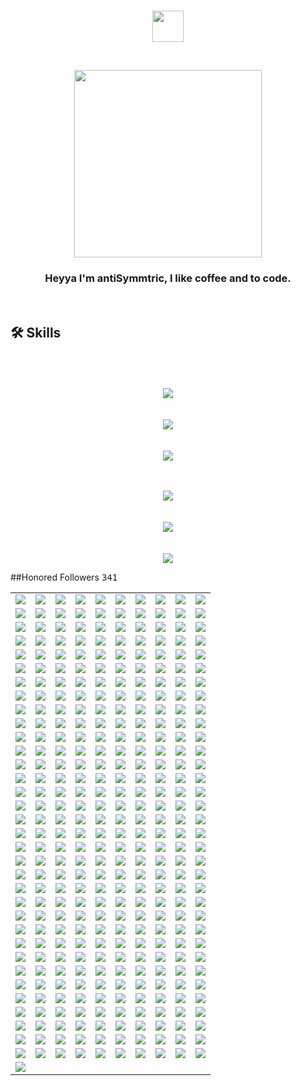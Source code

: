 <br/>

<p align="center"><img src="https://avatars.githubusercontent.com/u/174234002?v=4" width="50" /></p>

<br/>


<p align="center"><img src="https://spotify-github-profile.kittinanx.com/api/view?uid=31bv2tdafyshgbc3qloph4x7nfvi&cover_image=true&theme=novatorem&show_offline=true&background_color=000000&interchange=false&bar_color=ffffff&bar_color_cover=false)](https://open.spotify.com/user/31bv2tdafyshgbc3qloph4x7nfvi?si=0c628087d59e4c96)" width="300">


<br/>


### <div align="center">Heyya I'm antiSymmtric, I like coffee and to code.</div>  




<br/>  



## 🛠 Skills

<p align="center"><br/><br/><br/>
  <img src="https://skillicons.dev/icons?i=nextjs,react,svelte" /> <br/><br/><br/>
  <img src="https://skillicons.dev/icons?i=django,flask,html,css" /><br/><br/><br/>
  <img src="https://skillicons.dev/icons?i=tailwindcss,sass,bootstrap" /><br/><br/><br/>
  
</p>

<p align="center">
  <img src="https://skillicons.dev/icons?i=selenium,firebase,supabase" /><br/><br/><br/>
  <img src="https://skillicons.dev/icons?i=appwrite,discordjs,express,nodejs,npm" /><br/><br/><br/>
  <img src="https://skillicons.dev/icons?i=deno,bun,vite" />
</p>


##Honored Followers <kbd>341</kbd>

<table width="100%">
  <tr width='100%'><td width='10%' align='center'><a href='https://github.com/trcjr'><img src='https://avatars.githubusercontent.com/u/63278?v=4' /></a></td><td width='10%' align='center'><a href='https://github.com/esin'><img src='https://avatars.githubusercontent.com/u/69767?v=4' /></a></td><td width='10%' align='center'><a href='https://github.com/qindj'><img src='https://avatars.githubusercontent.com/u/1707762?v=4' /></a></td><td width='10%' align='center'><a href='https://github.com/Panitans4'><img src='https://avatars.githubusercontent.com/u/5059338?v=4' /></a></td><td width='10%' align='center'><a href='https://github.com/billyfischbach'><img src='https://avatars.githubusercontent.com/u/5067515?v=4' /></a></td><td width='10%' align='center'><a href='https://github.com/cOborski'><img src='https://avatars.githubusercontent.com/u/5460210?v=4' /></a></td><td width='10%' align='center'><a href='https://github.com/Bharathkumarraju'><img src='https://avatars.githubusercontent.com/u/5610588?v=4' /></a></td><td width='10%' align='center'><a href='https://github.com/Aura7988'><img src='https://avatars.githubusercontent.com/u/5671299?v=4' /></a></td><td width='10%' align='center'><a href='https://github.com/yukimemi'><img src='https://avatars.githubusercontent.com/u/6442108?v=4' /></a></td><td width='10%' align='center'><a href='https://github.com/seehiong'><img src='https://avatars.githubusercontent.com/u/6965893?v=4' /></a></td></tr><tr width='100%'><td width='10%' align='center'><a href='https://github.com/topsecretagent007'><img src='https://avatars.githubusercontent.com/u/7397803?v=4' /></a></td><td width='10%' align='center'><a href='https://github.com/KylerCondran'><img src='https://avatars.githubusercontent.com/u/7399939?v=4' /></a></td><td width='10%' align='center'><a href='https://github.com/opJay'><img src='https://avatars.githubusercontent.com/u/8530369?v=4' /></a></td><td width='10%' align='center'><a href='https://github.com/jonkirathe'><img src='https://avatars.githubusercontent.com/u/8864750?v=4' /></a></td><td width='10%' align='center'><a href='https://github.com/peter279k'><img src='https://avatars.githubusercontent.com/u/9021747?v=4' /></a></td><td width='10%' align='center'><a href='https://github.com/frizchar'><img src='https://avatars.githubusercontent.com/u/9931662?v=4' /></a></td><td width='10%' align='center'><a href='https://github.com/murapadev'><img src='https://avatars.githubusercontent.com/u/10557163?v=4' /></a></td><td width='10%' align='center'><a href='https://github.com/tajbender'><img src='https://avatars.githubusercontent.com/u/10961499?v=4' /></a></td><td width='10%' align='center'><a href='https://github.com/ShekharReddy4'><img src='https://avatars.githubusercontent.com/u/12573225?v=4' /></a></td><td width='10%' align='center'><a href='https://github.com/ragnarlodbrok1992'><img src='https://avatars.githubusercontent.com/u/12596317?v=4' /></a></td></tr><tr width='100%'><td width='10%' align='center'><a href='https://github.com/7k8m'><img src='https://avatars.githubusercontent.com/u/13083772?v=4' /></a></td><td width='10%' align='center'><a href='https://github.com/xtedax'><img src='https://avatars.githubusercontent.com/u/13291232?v=4' /></a></td><td width='10%' align='center'><a href='https://github.com/aoaydin'><img src='https://avatars.githubusercontent.com/u/13902421?v=4' /></a></td><td width='10%' align='center'><a href='https://github.com/mccaffers'><img src='https://avatars.githubusercontent.com/u/16667079?v=4' /></a></td><td width='10%' align='center'><a href='https://github.com/IDouble'><img src='https://avatars.githubusercontent.com/u/18186995?v=4' /></a></td><td width='10%' align='center'><a href='https://github.com/AbdulrahmanMasoud'><img src='https://avatars.githubusercontent.com/u/20222239?v=4' /></a></td><td width='10%' align='center'><a href='https://github.com/Hemenguelbindi'><img src='https://avatars.githubusercontent.com/u/20486626?v=4' /></a></td><td width='10%' align='center'><a href='https://github.com/guevaraStian'><img src='https://avatars.githubusercontent.com/u/22348210?v=4' /></a></td><td width='10%' align='center'><a href='https://github.com/Savas07'><img src='https://avatars.githubusercontent.com/u/22754437?v=4' /></a></td><td width='10%' align='center'><a href='https://github.com/aungzawoo43'><img src='https://avatars.githubusercontent.com/u/22921882?v=4' /></a></td></tr><tr width='100%'><td width='10%' align='center'><a href='https://github.com/kingslayerrq'><img src='https://avatars.githubusercontent.com/u/22969898?v=4' /></a></td><td width='10%' align='center'><a href='https://github.com/juryrigcoder'><img src='https://avatars.githubusercontent.com/u/23062632?v=4' /></a></td><td width='10%' align='center'><a href='https://github.com/pwoltschk'><img src='https://avatars.githubusercontent.com/u/25483647?v=4' /></a></td><td width='10%' align='center'><a href='https://github.com/LastHopeOfGPNU'><img src='https://avatars.githubusercontent.com/u/26795613?v=4' /></a></td><td width='10%' align='center'><a href='https://github.com/jelspace'><img src='https://avatars.githubusercontent.com/u/27209430?v=4' /></a></td><td width='10%' align='center'><a href='https://github.com/authoritydmc'><img src='https://avatars.githubusercontent.com/u/30570353?v=4' /></a></td><td width='10%' align='center'><a href='https://github.com/exezick'><img src='https://avatars.githubusercontent.com/u/32317351?v=4' /></a></td><td width='10%' align='center'><a href='https://github.com/mbenoukaiss'><img src='https://avatars.githubusercontent.com/u/34457865?v=4' /></a></td><td width='10%' align='center'><a href='https://github.com/Ideal-Softer'><img src='https://avatars.githubusercontent.com/u/36896525?v=4' /></a></td><td width='10%' align='center'><a href='https://github.com/Calebkech'><img src='https://avatars.githubusercontent.com/u/37027115?v=4' /></a></td></tr><tr width='100%'><td width='10%' align='center'><a href='https://github.com/bertuccellimatteo'><img src='https://avatars.githubusercontent.com/u/37114931?v=4' /></a></td><td width='10%' align='center'><a href='https://github.com/kiranraoboinapally'><img src='https://avatars.githubusercontent.com/u/38401453?v=4' /></a></td><td width='10%' align='center'><a href='https://github.com/hu8813'><img src='https://avatars.githubusercontent.com/u/38990435?v=4' /></a></td><td width='10%' align='center'><a href='https://github.com/kimman8'><img src='https://avatars.githubusercontent.com/u/40331446?v=4' /></a></td><td width='10%' align='center'><a href='https://github.com/mirdan08'><img src='https://avatars.githubusercontent.com/u/41843282?v=4' /></a></td><td width='10%' align='center'><a href='https://github.com/saguileran'><img src='https://avatars.githubusercontent.com/u/42812846?v=4' /></a></td><td width='10%' align='center'><a href='https://github.com/rwxzig'><img src='https://avatars.githubusercontent.com/u/42944941?v=4' /></a></td><td width='10%' align='center'><a href='https://github.com/standardgalactic'><img src='https://avatars.githubusercontent.com/u/43516554?v=4' /></a></td><td width='10%' align='center'><a href='https://github.com/sandibrrm'><img src='https://avatars.githubusercontent.com/u/43517564?v=4' /></a></td><td width='10%' align='center'><a href='https://github.com/juancarlosmiranda'><img src='https://avatars.githubusercontent.com/u/43625026?v=4' /></a></td></tr><tr width='100%'><td width='10%' align='center'><a href='https://github.com/SkuldNorniern'><img src='https://avatars.githubusercontent.com/u/43695854?v=4' /></a></td><td width='10%' align='center'><a href='https://github.com/Cheondongmin'><img src='https://avatars.githubusercontent.com/u/43745198?v=4' /></a></td><td width='10%' align='center'><a href='https://github.com/Gravifer'><img src='https://avatars.githubusercontent.com/u/44160838?v=4' /></a></td><td width='10%' align='center'><a href='https://github.com/mig1023'><img src='https://avatars.githubusercontent.com/u/45512128?v=4' /></a></td><td width='10%' align='center'><a href='https://github.com/sheharyar19'><img src='https://avatars.githubusercontent.com/u/46225462?v=4' /></a></td><td width='10%' align='center'><a href='https://github.com/Dilinnat'><img src='https://avatars.githubusercontent.com/u/46828715?v=4' /></a></td><td width='10%' align='center'><a href='https://github.com/jfullstackdev'><img src='https://avatars.githubusercontent.com/u/47092464?v=4' /></a></td><td width='10%' align='center'><a href='https://github.com/gbowne1'><img src='https://avatars.githubusercontent.com/u/47549872?v=4' /></a></td><td width='10%' align='center'><a href='https://github.com/sali72'><img src='https://avatars.githubusercontent.com/u/48308299?v=4' /></a></td><td width='10%' align='center'><a href='https://github.com/syedalinaqihasni'><img src='https://avatars.githubusercontent.com/u/48343357?v=4' /></a></td></tr><tr width='100%'><td width='10%' align='center'><a href='https://github.com/almatsy159'><img src='https://avatars.githubusercontent.com/u/49320055?v=4' /></a></td><td width='10%' align='center'><a href='https://github.com/DeiseFreire'><img src='https://avatars.githubusercontent.com/u/51007898?v=4' /></a></td><td width='10%' align='center'><a href='https://github.com/Jegedeglory'><img src='https://avatars.githubusercontent.com/u/51641556?v=4' /></a></td><td width='10%' align='center'><a href='https://github.com/Maks00071'><img src='https://avatars.githubusercontent.com/u/52540515?v=4' /></a></td><td width='10%' align='center'><a href='https://github.com/codeperfectplus'><img src='https://avatars.githubusercontent.com/u/54245038?v=4' /></a></td><td width='10%' align='center'><a href='https://github.com/TariCodes'><img src='https://avatars.githubusercontent.com/u/57457054?v=4' /></a></td><td width='10%' align='center'><a href='https://github.com/Aboubakary833'><img src='https://avatars.githubusercontent.com/u/58236609?v=4' /></a></td><td width='10%' align='center'><a href='https://github.com/niklashenning'><img src='https://avatars.githubusercontent.com/u/58544929?v=4' /></a></td><td width='10%' align='center'><a href='https://github.com/mkhairavir'><img src='https://avatars.githubusercontent.com/u/58567107?v=4' /></a></td><td width='10%' align='center'><a href='https://github.com/rechiheaghie'><img src='https://avatars.githubusercontent.com/u/59175621?v=4' /></a></td></tr><tr width='100%'><td width='10%' align='center'><a href='https://github.com/maikel-mattiu'><img src='https://avatars.githubusercontent.com/u/59225390?v=4' /></a></td><td width='10%' align='center'><a href='https://github.com/3th1K'><img src='https://avatars.githubusercontent.com/u/59367301?v=4' /></a></td><td width='10%' align='center'><a href='https://github.com/MarciovsRocha'><img src='https://avatars.githubusercontent.com/u/60201245?v=4' /></a></td><td width='10%' align='center'><a href='https://github.com/PapaRascal2020'><img src='https://avatars.githubusercontent.com/u/61059402?v=4' /></a></td><td width='10%' align='center'><a href='https://github.com/endmvp'><img src='https://avatars.githubusercontent.com/u/61952301?v=4' /></a></td><td width='10%' align='center'><a href='https://github.com/gary111868'><img src='https://avatars.githubusercontent.com/u/62193371?v=4' /></a></td><td width='10%' align='center'><a href='https://github.com/ammrshmbng'><img src='https://avatars.githubusercontent.com/u/62658874?v=4' /></a></td><td width='10%' align='center'><a href='https://github.com/QOZU'><img src='https://avatars.githubusercontent.com/u/64510789?v=4' /></a></td><td width='10%' align='center'><a href='https://github.com/bingling-sama'><img src='https://avatars.githubusercontent.com/u/65523047?v=4' /></a></td><td width='10%' align='center'><a href='https://github.com/lippytm'><img src='https://avatars.githubusercontent.com/u/65956507?v=4' /></a></td></tr><tr width='100%'><td width='10%' align='center'><a href='https://github.com/dearyangyu'><img src='https://avatars.githubusercontent.com/u/66211919?v=4' /></a></td><td width='10%' align='center'><a href='https://github.com/velitahaboyar'><img src='https://avatars.githubusercontent.com/u/67549099?v=4' /></a></td><td width='10%' align='center'><a href='https://github.com/urmasa-tar'><img src='https://avatars.githubusercontent.com/u/68222851?v=4' /></a></td><td width='10%' align='center'><a href='https://github.com/Nigel-Moes'><img src='https://avatars.githubusercontent.com/u/68500902?v=4' /></a></td><td width='10%' align='center'><a href='https://github.com/tuba-theProgrammer'><img src='https://avatars.githubusercontent.com/u/68794712?v=4' /></a></td><td width='10%' align='center'><a href='https://github.com/quiellll'><img src='https://avatars.githubusercontent.com/u/69222000?v=4' /></a></td><td width='10%' align='center'><a href='https://github.com/DAV027'><img src='https://avatars.githubusercontent.com/u/69309712?v=4' /></a></td><td width='10%' align='center'><a href='https://github.com/zstg'><img src='https://avatars.githubusercontent.com/u/69384921?v=4' /></a></td><td width='10%' align='center'><a href='https://github.com/Thizh'><img src='https://avatars.githubusercontent.com/u/70251552?v=4' /></a></td><td width='10%' align='center'><a href='https://github.com/leewr9'><img src='https://avatars.githubusercontent.com/u/70682162?v=4' /></a></td></tr><tr width='100%'><td width='10%' align='center'><a href='https://github.com/shubhamshnd'><img src='https://avatars.githubusercontent.com/u/70743278?v=4' /></a></td><td width='10%' align='center'><a href='https://github.com/HosseinJafari2001'><img src='https://avatars.githubusercontent.com/u/70998598?v=4' /></a></td><td width='10%' align='center'><a href='https://github.com/Huniko519'><img src='https://avatars.githubusercontent.com/u/71299022?v=4' /></a></td><td width='10%' align='center'><a href='https://github.com/aaronmcleancs'><img src='https://avatars.githubusercontent.com/u/71683074?v=4' /></a></td><td width='10%' align='center'><a href='https://github.com/amar454'><img src='https://avatars.githubusercontent.com/u/72467930?v=4' /></a></td><td width='10%' align='center'><a href='https://github.com/JohnMwendwa'><img src='https://avatars.githubusercontent.com/u/72663882?v=4' /></a></td><td width='10%' align='center'><a href='https://github.com/hilinxinhui'><img src='https://avatars.githubusercontent.com/u/72953081?v=4' /></a></td><td width='10%' align='center'><a href='https://github.com/Zack4DEV'><img src='https://avatars.githubusercontent.com/u/73597675?v=4' /></a></td><td width='10%' align='center'><a href='https://github.com/xgek'><img src='https://avatars.githubusercontent.com/u/73622401?v=4' /></a></td><td width='10%' align='center'><a href='https://github.com/AlfariziDwiPrasetyo'><img src='https://avatars.githubusercontent.com/u/73646845?v=4' /></a></td></tr><tr width='100%'><td width='10%' align='center'><a href='https://github.com/v1nybarreto'><img src='https://avatars.githubusercontent.com/u/73765132?v=4' /></a></td><td width='10%' align='center'><a href='https://github.com/gjovs'><img src='https://avatars.githubusercontent.com/u/73798396?v=4' /></a></td><td width='10%' align='center'><a href='https://github.com/naseembikhari'><img src='https://avatars.githubusercontent.com/u/74506312?v=4' /></a></td><td width='10%' align='center'><a href='https://github.com/judeotine'><img src='https://avatars.githubusercontent.com/u/75664161?v=4' /></a></td><td width='10%' align='center'><a href='https://github.com/xZegAs'><img src='https://avatars.githubusercontent.com/u/76397258?v=4' /></a></td><td width='10%' align='center'><a href='https://github.com/CrisNakamura'><img src='https://avatars.githubusercontent.com/u/76737557?v=4' /></a></td><td width='10%' align='center'><a href='https://github.com/mbitujames'><img src='https://avatars.githubusercontent.com/u/78168933?v=4' /></a></td><td width='10%' align='center'><a href='https://github.com/ahmedabougabal'><img src='https://avatars.githubusercontent.com/u/78806824?v=4' /></a></td><td width='10%' align='center'><a href='https://github.com/pinhe91'><img src='https://avatars.githubusercontent.com/u/79625284?v=4' /></a></td><td width='10%' align='center'><a href='https://github.com/joemar25'><img src='https://avatars.githubusercontent.com/u/80235976?v=4' /></a></td></tr><tr width='100%'><td width='10%' align='center'><a href='https://github.com/venawm'><img src='https://avatars.githubusercontent.com/u/80725629?v=4' /></a></td><td width='10%' align='center'><a href='https://github.com/thisalireza'><img src='https://avatars.githubusercontent.com/u/81307350?v=4' /></a></td><td width='10%' align='center'><a href='https://github.com/ThilinaJayamal'><img src='https://avatars.githubusercontent.com/u/82399767?v=4' /></a></td><td width='10%' align='center'><a href='https://github.com/luangf'><img src='https://avatars.githubusercontent.com/u/82978424?v=4' /></a></td><td width='10%' align='center'><a href='https://github.com/harish18092002'><img src='https://avatars.githubusercontent.com/u/82990734?v=4' /></a></td><td width='10%' align='center'><a href='https://github.com/luckybc2021'><img src='https://avatars.githubusercontent.com/u/83064326?v=4' /></a></td><td width='10%' align='center'><a href='https://github.com/vanessa-cl'><img src='https://avatars.githubusercontent.com/u/83243667?v=4' /></a></td><td width='10%' align='center'><a href='https://github.com/fatmabostan'><img src='https://avatars.githubusercontent.com/u/83615661?v=4' /></a></td><td width='10%' align='center'><a href='https://github.com/cassimahmedattia'><img src='https://avatars.githubusercontent.com/u/83620058?v=4' /></a></td><td width='10%' align='center'><a href='https://github.com/bahattinyunuscetin'><img src='https://avatars.githubusercontent.com/u/83650878?v=4' /></a></td></tr><tr width='100%'><td width='10%' align='center'><a href='https://github.com/ritaban06'><img src='https://avatars.githubusercontent.com/u/85050925?v=4' /></a></td><td width='10%' align='center'><a href='https://github.com/nikitacunskis'><img src='https://avatars.githubusercontent.com/u/85262150?v=4' /></a></td><td width='10%' align='center'><a href='https://github.com/NazmusSayad'><img src='https://avatars.githubusercontent.com/u/87106526?v=4' /></a></td><td width='10%' align='center'><a href='https://github.com/Valentino-Junior'><img src='https://avatars.githubusercontent.com/u/87479153?v=4' /></a></td><td width='10%' align='center'><a href='https://github.com/deromafilossali'><img src='https://avatars.githubusercontent.com/u/87487520?v=4' /></a></td><td width='10%' align='center'><a href='https://github.com/JamBalaya56562'><img src='https://avatars.githubusercontent.com/u/88115388?v=4' /></a></td><td width='10%' align='center'><a href='https://github.com/khvci'><img src='https://avatars.githubusercontent.com/u/88493840?v=4' /></a></td><td width='10%' align='center'><a href='https://github.com/LevyMatias'><img src='https://avatars.githubusercontent.com/u/88509014?v=4' /></a></td><td width='10%' align='center'><a href='https://github.com/piedro404'><img src='https://avatars.githubusercontent.com/u/88720549?v=4' /></a></td><td width='10%' align='center'><a href='https://github.com/AnasMohammad4321'><img src='https://avatars.githubusercontent.com/u/88777887?v=4' /></a></td></tr><tr width='100%'><td width='10%' align='center'><a href='https://github.com/lemorage'><img src='https://avatars.githubusercontent.com/u/88943827?v=4' /></a></td><td width='10%' align='center'><a href='https://github.com/dawkk'><img src='https://avatars.githubusercontent.com/u/89469714?v=4' /></a></td><td width='10%' align='center'><a href='https://github.com/Erica1110'><img src='https://avatars.githubusercontent.com/u/89529255?v=4' /></a></td><td width='10%' align='center'><a href='https://github.com/AbdullahRashid133'><img src='https://avatars.githubusercontent.com/u/89905186?v=4' /></a></td><td width='10%' align='center'><a href='https://github.com/rediahmds'><img src='https://avatars.githubusercontent.com/u/90599494?v=4' /></a></td><td width='10%' align='center'><a href='https://github.com/Davidevlops'><img src='https://avatars.githubusercontent.com/u/91037972?v=4' /></a></td><td width='10%' align='center'><a href='https://github.com/gugs881'><img src='https://avatars.githubusercontent.com/u/92054860?v=4' /></a></td><td width='10%' align='center'><a href='https://github.com/omidfarrokhi'><img src='https://avatars.githubusercontent.com/u/92844791?v=4' /></a></td><td width='10%' align='center'><a href='https://github.com/cgrundman'><img src='https://avatars.githubusercontent.com/u/92883095?v=4' /></a></td><td width='10%' align='center'><a href='https://github.com/x3ric'><img src='https://avatars.githubusercontent.com/u/93117440?v=4' /></a></td></tr><tr width='100%'><td width='10%' align='center'><a href='https://github.com/phoer20'><img src='https://avatars.githubusercontent.com/u/93901949?v=4' /></a></td><td width='10%' align='center'><a href='https://github.com/iam-harshsoni'><img src='https://avatars.githubusercontent.com/u/95012191?v=4' /></a></td><td width='10%' align='center'><a href='https://github.com/PegasusPlusUS'><img src='https://avatars.githubusercontent.com/u/95586924?v=4' /></a></td><td width='10%' align='center'><a href='https://github.com/Mobinshahidi'><img src='https://avatars.githubusercontent.com/u/95604478?v=4' /></a></td><td width='10%' align='center'><a href='https://github.com/george0st'><img src='https://avatars.githubusercontent.com/u/95856749?v=4' /></a></td><td width='10%' align='center'><a href='https://github.com/pradanaadn'><img src='https://avatars.githubusercontent.com/u/96559846?v=4' /></a></td><td width='10%' align='center'><a href='https://github.com/Burkifa23'><img src='https://avatars.githubusercontent.com/u/97257798?v=4' /></a></td><td width='10%' align='center'><a href='https://github.com/amirebadi21'><img src='https://avatars.githubusercontent.com/u/97709069?v=4' /></a></td><td width='10%' align='center'><a href='https://github.com/ludo53'><img src='https://avatars.githubusercontent.com/u/97764715?v=4' /></a></td><td width='10%' align='center'><a href='https://github.com/baryalaysafi'><img src='https://avatars.githubusercontent.com/u/98233316?v=4' /></a></td></tr><tr width='100%'><td width='10%' align='center'><a href='https://github.com/ana-rangel-mattos'><img src='https://avatars.githubusercontent.com/u/98534555?v=4' /></a></td><td width='10%' align='center'><a href='https://github.com/9kaus'><img src='https://avatars.githubusercontent.com/u/98642880?v=4' /></a></td><td width='10%' align='center'><a href='https://github.com/Remyht'><img src='https://avatars.githubusercontent.com/u/98910856?v=4' /></a></td><td width='10%' align='center'><a href='https://github.com/SiegfriedBz'><img src='https://avatars.githubusercontent.com/u/99029880?v=4' /></a></td><td width='10%' align='center'><a href='https://github.com/jgcamiloaga'><img src='https://avatars.githubusercontent.com/u/99489785?v=4' /></a></td><td width='10%' align='center'><a href='https://github.com/dxniel-hit'><img src='https://avatars.githubusercontent.com/u/99932643?v=4' /></a></td><td width='10%' align='center'><a href='https://github.com/christian-schw'><img src='https://avatars.githubusercontent.com/u/100429187?v=4' /></a></td><td width='10%' align='center'><a href='https://github.com/NITHISHM2410'><img src='https://avatars.githubusercontent.com/u/100772799?v=4' /></a></td><td width='10%' align='center'><a href='https://github.com/sabbir-noyon'><img src='https://avatars.githubusercontent.com/u/100969574?v=4' /></a></td><td width='10%' align='center'><a href='https://github.com/Edrisym'><img src='https://avatars.githubusercontent.com/u/101327489?v=4' /></a></td></tr><tr width='100%'><td width='10%' align='center'><a href='https://github.com/brkykb'><img src='https://avatars.githubusercontent.com/u/101340187?v=4' /></a></td><td width='10%' align='center'><a href='https://github.com/Coralnws'><img src='https://avatars.githubusercontent.com/u/101916048?v=4' /></a></td><td width='10%' align='center'><a href='https://github.com/ZigaoWang'><img src='https://avatars.githubusercontent.com/u/102006756?v=4' /></a></td><td width='10%' align='center'><a href='https://github.com/odest'><img src='https://avatars.githubusercontent.com/u/102368077?v=4' /></a></td><td width='10%' align='center'><a href='https://github.com/Luke5080'><img src='https://avatars.githubusercontent.com/u/102625601?v=4' /></a></td><td width='10%' align='center'><a href='https://github.com/YahyaGHOLAME3'><img src='https://avatars.githubusercontent.com/u/105250136?v=4' /></a></td><td width='10%' align='center'><a href='https://github.com/New-Fort'><img src='https://avatars.githubusercontent.com/u/105522740?v=4' /></a></td><td width='10%' align='center'><a href='https://github.com/Alan-oliveir'><img src='https://avatars.githubusercontent.com/u/105790117?v=4' /></a></td><td width='10%' align='center'><a href='https://github.com/Rahulg321'><img src='https://avatars.githubusercontent.com/u/105978589?v=4' /></a></td><td width='10%' align='center'><a href='https://github.com/sakib-hossain-29'><img src='https://avatars.githubusercontent.com/u/107796469?v=4' /></a></td></tr><tr width='100%'><td width='10%' align='center'><a href='https://github.com/umbertocicciaa'><img src='https://avatars.githubusercontent.com/u/108148943?v=4' /></a></td><td width='10%' align='center'><a href='https://github.com/taisprestes01'><img src='https://avatars.githubusercontent.com/u/108246691?v=4' /></a></td><td width='10%' align='center'><a href='https://github.com/iamapuneet'><img src='https://avatars.githubusercontent.com/u/108384826?v=4' /></a></td><td width='10%' align='center'><a href='https://github.com/sanches8'><img src='https://avatars.githubusercontent.com/u/108425359?v=4' /></a></td><td width='10%' align='center'><a href='https://github.com/aascold'><img src='https://avatars.githubusercontent.com/u/109475710?v=4' /></a></td><td width='10%' align='center'><a href='https://github.com/DIMFLIX'><img src='https://avatars.githubusercontent.com/u/112165977?v=4' /></a></td><td width='10%' align='center'><a href='https://github.com/SamuelRocha91'><img src='https://avatars.githubusercontent.com/u/112505223?v=4' /></a></td><td width='10%' align='center'><a href='https://github.com/bvvard'><img src='https://avatars.githubusercontent.com/u/112660943?v=4' /></a></td><td width='10%' align='center'><a href='https://github.com/Alaleh-Mohseni'><img src='https://avatars.githubusercontent.com/u/112727163?v=4' /></a></td><td width='10%' align='center'><a href='https://github.com/ana-alves-santos'><img src='https://avatars.githubusercontent.com/u/113148426?v=4' /></a></td></tr><tr width='100%'><td width='10%' align='center'><a href='https://github.com/meory101'><img src='https://avatars.githubusercontent.com/u/113821964?v=4' /></a></td><td width='10%' align='center'><a href='https://github.com/Lewis001-bit'><img src='https://avatars.githubusercontent.com/u/114400300?v=4' /></a></td><td width='10%' align='center'><a href='https://github.com/jowbdmn'><img src='https://avatars.githubusercontent.com/u/114402422?v=4' /></a></td><td width='10%' align='center'><a href='https://github.com/Alexey-Melikov'><img src='https://avatars.githubusercontent.com/u/114554159?v=4' /></a></td><td width='10%' align='center'><a href='https://github.com/COSSAVVU'><img src='https://avatars.githubusercontent.com/u/115111295?v=4' /></a></td><td width='10%' align='center'><a href='https://github.com/Honestnature'><img src='https://avatars.githubusercontent.com/u/115122819?v=4' /></a></td><td width='10%' align='center'><a href='https://github.com/LunaNezha'><img src='https://avatars.githubusercontent.com/u/116436480?v=4' /></a></td><td width='10%' align='center'><a href='https://github.com/saketh42'><img src='https://avatars.githubusercontent.com/u/116485868?v=4' /></a></td><td width='10%' align='center'><a href='https://github.com/X-Hozmi'><img src='https://avatars.githubusercontent.com/u/116504595?v=4' /></a></td><td width='10%' align='center'><a href='https://github.com/ask0ldd'><img src='https://avatars.githubusercontent.com/u/117862447?v=4' /></a></td></tr><tr width='100%'><td width='10%' align='center'><a href='https://github.com/Bvrvsv'><img src='https://avatars.githubusercontent.com/u/117899756?v=4' /></a></td><td width='10%' align='center'><a href='https://github.com/germainelee'><img src='https://avatars.githubusercontent.com/u/118464031?v=4' /></a></td><td width='10%' align='center'><a href='https://github.com/Nirkrolm72650'><img src='https://avatars.githubusercontent.com/u/119167054?v=4' /></a></td><td width='10%' align='center'><a href='https://github.com/Renegildo'><img src='https://avatars.githubusercontent.com/u/119348022?v=4' /></a></td><td width='10%' align='center'><a href='https://github.com/MiloCodess'><img src='https://avatars.githubusercontent.com/u/119390360?v=4' /></a></td><td width='10%' align='center'><a href='https://github.com/daniel1zzz'><img src='https://avatars.githubusercontent.com/u/120236197?v=4' /></a></td><td width='10%' align='center'><a href='https://github.com/faridkia'><img src='https://avatars.githubusercontent.com/u/120249779?v=4' /></a></td><td width='10%' align='center'><a href='https://github.com/KellyKimHyeJin'><img src='https://avatars.githubusercontent.com/u/122080616?v=4' /></a></td><td width='10%' align='center'><a href='https://github.com/Yanlry'><img src='https://avatars.githubusercontent.com/u/122649131?v=4' /></a></td><td width='10%' align='center'><a href='https://github.com/hyyy3'><img src='https://avatars.githubusercontent.com/u/122724312?v=4' /></a></td></tr><tr width='100%'><td width='10%' align='center'><a href='https://github.com/K1rsN7'><img src='https://avatars.githubusercontent.com/u/123446875?v=4' /></a></td><td width='10%' align='center'><a href='https://github.com/DiamondGotCat'><img src='https://avatars.githubusercontent.com/u/124330624?v=4' /></a></td><td width='10%' align='center'><a href='https://github.com/coder7475'><img src='https://avatars.githubusercontent.com/u/124441348?v=4' /></a></td><td width='10%' align='center'><a href='https://github.com/Muramatsuu'><img src='https://avatars.githubusercontent.com/u/124514952?v=4' /></a></td><td width='10%' align='center'><a href='https://github.com/bytexenon'><img src='https://avatars.githubusercontent.com/u/125568681?v=4' /></a></td><td width='10%' align='center'><a href='https://github.com/SaraAhmed1999'><img src='https://avatars.githubusercontent.com/u/125925124?v=4' /></a></td><td width='10%' align='center'><a href='https://github.com/GitXpresso'><img src='https://avatars.githubusercontent.com/u/126926699?v=4' /></a></td><td width='10%' align='center'><a href='https://github.com/GeekAadityaSinha'><img src='https://avatars.githubusercontent.com/u/130149994?v=4' /></a></td><td width='10%' align='center'><a href='https://github.com/otaviossousa'><img src='https://avatars.githubusercontent.com/u/130789571?v=4' /></a></td><td width='10%' align='center'><a href='https://github.com/TranHuuDat2004'><img src='https://avatars.githubusercontent.com/u/131366672?v=4' /></a></td></tr><tr width='100%'><td width='10%' align='center'><a href='https://github.com/solar0037'><img src='https://avatars.githubusercontent.com/u/131740821?v=4' /></a></td><td width='10%' align='center'><a href='https://github.com/tyronejosee'><img src='https://avatars.githubusercontent.com/u/132106425?v=4' /></a></td><td width='10%' align='center'><a href='https://github.com/Abdullahsaleh203'><img src='https://avatars.githubusercontent.com/u/132389571?v=4' /></a></td><td width='10%' align='center'><a href='https://github.com/Abdellahsyani'><img src='https://avatars.githubusercontent.com/u/133210126?v=4' /></a></td><td width='10%' align='center'><a href='https://github.com/Willie169'><img src='https://avatars.githubusercontent.com/u/133617026?v=4' /></a></td><td width='10%' align='center'><a href='https://github.com/Kei-K23'><img src='https://avatars.githubusercontent.com/u/134714087?v=4' /></a></td><td width='10%' align='center'><a href='https://github.com/DevlopRishi'><img src='https://avatars.githubusercontent.com/u/134732678?v=4' /></a></td><td width='10%' align='center'><a href='https://github.com/shinevue'><img src='https://avatars.githubusercontent.com/u/135434950?v=4' /></a></td><td width='10%' align='center'><a href='https://github.com/H3xKatana'><img src='https://avatars.githubusercontent.com/u/135459639?v=4' /></a></td><td width='10%' align='center'><a href='https://github.com/branGitfox'><img src='https://avatars.githubusercontent.com/u/135463036?v=4' /></a></td></tr><tr width='100%'><td width='10%' align='center'><a href='https://github.com/NasirAkra'><img src='https://avatars.githubusercontent.com/u/136269686?v=4' /></a></td><td width='10%' align='center'><a href='https://github.com/ChenTim1011'><img src='https://avatars.githubusercontent.com/u/136954078?v=4' /></a></td><td width='10%' align='center'><a href='https://github.com/dawoodkhatri1'><img src='https://avatars.githubusercontent.com/u/136968266?v=4' /></a></td><td width='10%' align='center'><a href='https://github.com/goktugkayra'><img src='https://avatars.githubusercontent.com/u/138980943?v=4' /></a></td><td width='10%' align='center'><a href='https://github.com/nulladmin1'><img src='https://avatars.githubusercontent.com/u/140198242?v=4' /></a></td><td width='10%' align='center'><a href='https://github.com/dev-sire'><img src='https://avatars.githubusercontent.com/u/141841694?v=4' /></a></td><td width='10%' align='center'><a href='https://github.com/ChandanD1'><img src='https://avatars.githubusercontent.com/u/142775275?v=4' /></a></td><td width='10%' align='center'><a href='https://github.com/LakshyaDuhoonISU'><img src='https://avatars.githubusercontent.com/u/142775753?v=4' /></a></td><td width='10%' align='center'><a href='https://github.com/TranHuuDatLego'><img src='https://avatars.githubusercontent.com/u/144804545?v=4' /></a></td><td width='10%' align='center'><a href='https://github.com/KartofelnKatze'><img src='https://avatars.githubusercontent.com/u/145869394?v=4' /></a></td></tr><tr width='100%'><td width='10%' align='center'><a href='https://github.com/ikramagix'><img src='https://avatars.githubusercontent.com/u/146087805?v=4' /></a></td><td width='10%' align='center'><a href='https://github.com/love-bandaid'><img src='https://avatars.githubusercontent.com/u/146788110?v=4' /></a></td><td width='10%' align='center'><a href='https://github.com/rikulauttia'><img src='https://avatars.githubusercontent.com/u/147265193?v=4' /></a></td><td width='10%' align='center'><a href='https://github.com/alevit90'><img src='https://avatars.githubusercontent.com/u/147342836?v=4' /></a></td><td width='10%' align='center'><a href='https://github.com/fca-01'><img src='https://avatars.githubusercontent.com/u/147526648?v=4' /></a></td><td width='10%' align='center'><a href='https://github.com/SahandMas'><img src='https://avatars.githubusercontent.com/u/148374822?v=4' /></a></td><td width='10%' align='center'><a href='https://github.com/StefanHritcu'><img src='https://avatars.githubusercontent.com/u/148911384?v=4' /></a></td><td width='10%' align='center'><a href='https://github.com/Nutrijelly'><img src='https://avatars.githubusercontent.com/u/149292645?v=4' /></a></td><td width='10%' align='center'><a href='https://github.com/viniciushashizume'><img src='https://avatars.githubusercontent.com/u/149503807?v=4' /></a></td><td width='10%' align='center'><a href='https://github.com/matinft7'><img src='https://avatars.githubusercontent.com/u/149794656?v=4' /></a></td></tr><tr width='100%'><td width='10%' align='center'><a href='https://github.com/nastaranmofakhami'><img src='https://avatars.githubusercontent.com/u/150142712?v=4' /></a></td><td width='10%' align='center'><a href='https://github.com/dreireyez'><img src='https://avatars.githubusercontent.com/u/151033910?v=4' /></a></td><td width='10%' align='center'><a href='https://github.com/naolaboma'><img src='https://avatars.githubusercontent.com/u/153062988?v=4' /></a></td><td width='10%' align='center'><a href='https://github.com/cfrBernard'><img src='https://avatars.githubusercontent.com/u/153459846?v=4' /></a></td><td width='10%' align='center'><a href='https://github.com/amad3i'><img src='https://avatars.githubusercontent.com/u/153606278?v=4' /></a></td><td width='10%' align='center'><a href='https://github.com/ZixinYan'><img src='https://avatars.githubusercontent.com/u/153819742?v=4' /></a></td><td width='10%' align='center'><a href='https://github.com/dog-trader'><img src='https://avatars.githubusercontent.com/u/153992285?v=4' /></a></td><td width='10%' align='center'><a href='https://github.com/OsmanTunahan'><img src='https://avatars.githubusercontent.com/u/154083945?v=4' /></a></td><td width='10%' align='center'><a href='https://github.com/GodHad'><img src='https://avatars.githubusercontent.com/u/155072724?v=4' /></a></td><td width='10%' align='center'><a href='https://github.com/emirkaanozdemr'><img src='https://avatars.githubusercontent.com/u/155099794?v=4' /></a></td></tr><tr width='100%'><td width='10%' align='center'><a href='https://github.com/Gabrieliam42'><img src='https://avatars.githubusercontent.com/u/155897907?v=4' /></a></td><td width='10%' align='center'><a href='https://github.com/seferogluemre'><img src='https://avatars.githubusercontent.com/u/157003672?v=4' /></a></td><td width='10%' align='center'><a href='https://github.com/Jesc06'><img src='https://avatars.githubusercontent.com/u/158825569?v=4' /></a></td><td width='10%' align='center'><a href='https://github.com/jirailykei'><img src='https://avatars.githubusercontent.com/u/159825052?v=4' /></a></td><td width='10%' align='center'><a href='https://github.com/niushaghavamii'><img src='https://avatars.githubusercontent.com/u/160418495?v=4' /></a></td><td width='10%' align='center'><a href='https://github.com/Sam-Gyu'><img src='https://avatars.githubusercontent.com/u/160522444?v=4' /></a></td><td width='10%' align='center'><a href='https://github.com/Mwangithuranira'><img src='https://avatars.githubusercontent.com/u/160737415?v=4' /></a></td><td width='10%' align='center'><a href='https://github.com/Jhoel777ar'><img src='https://avatars.githubusercontent.com/u/160800103?v=4' /></a></td><td width='10%' align='center'><a href='https://github.com/Elenavz83'><img src='https://avatars.githubusercontent.com/u/161081790?v=4' /></a></td><td width='10%' align='center'><a href='https://github.com/florah-nduati'><img src='https://avatars.githubusercontent.com/u/161483617?v=4' /></a></td></tr><tr width='100%'><td width='10%' align='center'><a href='https://github.com/GrayMamoru'><img src='https://avatars.githubusercontent.com/u/161590789?v=4' /></a></td><td width='10%' align='center'><a href='https://github.com/samanes11'><img src='https://avatars.githubusercontent.com/u/161844484?v=4' /></a></td><td width='10%' align='center'><a href='https://github.com/VIDAKHOSHPEY22'><img src='https://avatars.githubusercontent.com/u/162012108?v=4' /></a></td><td width='10%' align='center'><a href='https://github.com/Ali1Safi'><img src='https://avatars.githubusercontent.com/u/162697917?v=4' /></a></td><td width='10%' align='center'><a href='https://github.com/0joseDark'><img src='https://avatars.githubusercontent.com/u/162716366?v=4' /></a></td><td width='10%' align='center'><a href='https://github.com/TRWither'><img src='https://avatars.githubusercontent.com/u/163687438?v=4' /></a></td><td width='10%' align='center'><a href='https://github.com/LWG13'><img src='https://avatars.githubusercontent.com/u/164619164?v=4' /></a></td><td width='10%' align='center'><a href='https://github.com/yasserderbale'><img src='https://avatars.githubusercontent.com/u/164632388?v=4' /></a></td><td width='10%' align='center'><a href='https://github.com/RichieDevopss'><img src='https://avatars.githubusercontent.com/u/165106597?v=4' /></a></td><td width='10%' align='center'><a href='https://github.com/bhagyeshsp'><img src='https://avatars.githubusercontent.com/u/165566941?v=4' /></a></td></tr><tr width='100%'><td width='10%' align='center'><a href='https://github.com/SG1-Rebecca'><img src='https://avatars.githubusercontent.com/u/167256973?v=4' /></a></td><td width='10%' align='center'><a href='https://github.com/Bobyyy70'><img src='https://avatars.githubusercontent.com/u/168919486?v=4' /></a></td><td width='10%' align='center'><a href='https://github.com/hirushavinushka99'><img src='https://avatars.githubusercontent.com/u/169069562?v=4' /></a></td><td width='10%' align='center'><a href='https://github.com/urwahkhalid00'><img src='https://avatars.githubusercontent.com/u/169333890?v=4' /></a></td><td width='10%' align='center'><a href='https://github.com/TurboChainx'><img src='https://avatars.githubusercontent.com/u/171350831?v=4' /></a></td><td width='10%' align='center'><a href='https://github.com/waetrmelon'><img src='https://avatars.githubusercontent.com/u/172044930?v=4' /></a></td><td width='10%' align='center'><a href='https://github.com/Md-Ibrahim-Sarkar'><img src='https://avatars.githubusercontent.com/u/172367445?v=4' /></a></td><td width='10%' align='center'><a href='https://github.com/Yourfavskibidi'><img src='https://avatars.githubusercontent.com/u/172632502?v=4' /></a></td><td width='10%' align='center'><a href='https://github.com/Gidayi-dev'><img src='https://avatars.githubusercontent.com/u/172958492?v=4' /></a></td><td width='10%' align='center'><a href='https://github.com/lincoln-ra'><img src='https://avatars.githubusercontent.com/u/173641604?v=4' /></a></td></tr><tr width='100%'><td width='10%' align='center'><a href='https://github.com/LSUDOKO'><img src='https://avatars.githubusercontent.com/u/173903994?v=4' /></a></td><td width='10%' align='center'><a href='https://github.com/Thinhinane-AKRICHE'><img src='https://avatars.githubusercontent.com/u/174352479?v=4' /></a></td><td width='10%' align='center'><a href='https://github.com/JawherKl'><img src='https://avatars.githubusercontent.com/u/174592810?v=4' /></a></td><td width='10%' align='center'><a href='https://github.com/OmerAlfiel'><img src='https://avatars.githubusercontent.com/u/174686802?v=4' /></a></td><td width='10%' align='center'><a href='https://github.com/punkinloveez'><img src='https://avatars.githubusercontent.com/u/174937307?v=4' /></a></td><td width='10%' align='center'><a href='https://github.com/ZeinMoh'><img src='https://avatars.githubusercontent.com/u/175896719?v=4' /></a></td><td width='10%' align='center'><a href='https://github.com/stormdev712'><img src='https://avatars.githubusercontent.com/u/176832866?v=4' /></a></td><td width='10%' align='center'><a href='https://github.com/shahmem'><img src='https://avatars.githubusercontent.com/u/176886217?v=4' /></a></td><td width='10%' align='center'><a href='https://github.com/faizankhan1428'><img src='https://avatars.githubusercontent.com/u/177239411?v=4' /></a></td><td width='10%' align='center'><a href='https://github.com/rensii-1996'><img src='https://avatars.githubusercontent.com/u/178283704?v=4' /></a></td></tr><tr width='100%'><td width='10%' align='center'><a href='https://github.com/mbahomaid'><img src='https://avatars.githubusercontent.com/u/178747862?v=4' /></a></td><td width='10%' align='center'><a href='https://github.com/solitarysurvivalist'><img src='https://avatars.githubusercontent.com/u/179773786?v=4' /></a></td><td width='10%' align='center'><a href='https://github.com/hkh4n'><img src='https://avatars.githubusercontent.com/u/179881320?v=4' /></a></td><td width='10%' align='center'><a href='https://github.com/goldsunshines'><img src='https://avatars.githubusercontent.com/u/180705548?v=4' /></a></td><td width='10%' align='center'><a href='https://github.com/Felix-Web-Dev'><img src='https://avatars.githubusercontent.com/u/180760153?v=4' /></a></td><td width='10%' align='center'><a href='https://github.com/mi6paulino'><img src='https://avatars.githubusercontent.com/u/181088958?v=4' /></a></td><td width='10%' align='center'><a href='https://github.com/deltadash2'><img src='https://avatars.githubusercontent.com/u/181823492?v=4' /></a></td><td width='10%' align='center'><a href='https://github.com/Nion-hh'><img src='https://avatars.githubusercontent.com/u/182269831?v=4' /></a></td><td width='10%' align='center'><a href='https://github.com/Anon23261'><img src='https://avatars.githubusercontent.com/u/182589283?v=4' /></a></td><td width='10%' align='center'><a href='https://github.com/jamest33'><img src='https://avatars.githubusercontent.com/u/182724236?v=4' /></a></td></tr><tr width='100%'><td width='10%' align='center'><a href='https://github.com/tech-ramakant'><img src='https://avatars.githubusercontent.com/u/182806006?v=4' /></a></td><td width='10%' align='center'><a href='https://github.com/lalacloudspace'><img src='https://avatars.githubusercontent.com/u/183322351?v=4' /></a></td><td width='10%' align='center'><a href='https://github.com/gbennnn'><img src='https://avatars.githubusercontent.com/u/184140487?v=4' /></a></td><td width='10%' align='center'><a href='https://github.com/MdShawonForazi'><img src='https://avatars.githubusercontent.com/u/185961339?v=4' /></a></td><td width='10%' align='center'><a href='https://github.com/jeking-off'><img src='https://avatars.githubusercontent.com/u/186127920?v=4' /></a></td><td width='10%' align='center'><a href='https://github.com/Sudoharry'><img src='https://avatars.githubusercontent.com/u/186198845?v=4' /></a></td><td width='10%' align='center'><a href='https://github.com/khilkovetsmykhailo'><img src='https://avatars.githubusercontent.com/u/186563337?v=4' /></a></td><td width='10%' align='center'><a href='https://github.com/Areenzor'><img src='https://avatars.githubusercontent.com/u/186682696?v=4' /></a></td><td width='10%' align='center'><a href='https://github.com/Francisco123-code'><img src='https://avatars.githubusercontent.com/u/186881261?v=4' /></a></td><td width='10%' align='center'><a href='https://github.com/H0MELANDER1'><img src='https://avatars.githubusercontent.com/u/187126891?v=4' /></a></td></tr><tr width='100%'><td width='10%' align='center'><a href='https://github.com/Dennis-J-Carroll'><img src='https://avatars.githubusercontent.com/u/187203788?v=4' /></a></td><td width='10%' align='center'><a href='https://github.com/Mindofasamurai'><img src='https://avatars.githubusercontent.com/u/187374152?v=4' /></a></td><td width='10%' align='center'><a href='https://github.com/MicheleJoh27985'><img src='https://avatars.githubusercontent.com/u/187750582?v=4' /></a></td><td width='10%' align='center'><a href='https://github.com/Tanay504'><img src='https://avatars.githubusercontent.com/u/188211551?v=4' /></a></td><td width='10%' align='center'><a href='https://github.com/0nyxl'><img src='https://avatars.githubusercontent.com/u/188230921?v=4' /></a></td><td width='10%' align='center'><a href='https://github.com/Stonexs'><img src='https://avatars.githubusercontent.com/u/188273139?v=4' /></a></td><td width='10%' align='center'><a href='https://github.com/Andrea23750'><img src='https://avatars.githubusercontent.com/u/188533040?v=4' /></a></td><td width='10%' align='center'><a href='https://github.com/Edgar807'><img src='https://avatars.githubusercontent.com/u/188541178?v=4' /></a></td><td width='10%' align='center'><a href='https://github.com/zerod0t'><img src='https://avatars.githubusercontent.com/u/188635472?v=4' /></a></td><td width='10%' align='center'><a href='https://github.com/edge2ai'><img src='https://avatars.githubusercontent.com/u/188786292?v=4' /></a></td></tr><tr width='100%'><td width='10%' align='center'><a href='https://github.com/King-Gabriel01'><img src='https://avatars.githubusercontent.com/u/188786680?v=4' /></a></td><td width='10%' align='center'><a href='https://github.com/Baldhead45'><img src='https://avatars.githubusercontent.com/u/188980972?v=4' /></a></td><td width='10%' align='center'><a href='https://github.com/tgkjameuen'><img src='https://avatars.githubusercontent.com/u/190121845?v=4' /></a></td><td width='10%' align='center'><a href='https://github.com/devjohnsonmwangi'><img src='https://avatars.githubusercontent.com/u/191533411?v=4' /></a></td><td width='10%' align='center'><a href='https://github.com/siddhantshukla108'><img src='https://avatars.githubusercontent.com/u/191824558?v=4' /></a></td><td width='10%' align='center'><a href='https://github.com/hiikohaai'><img src='https://avatars.githubusercontent.com/u/194071362?v=4' /></a></td><td width='10%' align='center'><a href='https://github.com/Naksh-Rathore'><img src='https://avatars.githubusercontent.com/u/197693413?v=4' /></a></td><td width='10%' align='center'><a href='https://github.com/relayouter'><img src='https://avatars.githubusercontent.com/u/201884185?v=4' /></a></td><td width='10%' align='center'><a href='https://github.com/buddy0323'><img src='https://avatars.githubusercontent.com/u/202320641?v=4' /></a></td><td width='10%' align='center'><a href='https://github.com/ilahuerta-IA'><img src='https://avatars.githubusercontent.com/u/202504260?v=4' /></a></td></tr><tr width='100%'><td width='10%' align='center'><a href='https://github.com/Babacanibrahim'><img src='https://avatars.githubusercontent.com/u/202546931?v=4' /></a></td><td width='10%' align='center'><a href='https://github.com/Alireza-Foroughi-uk'><img src='https://avatars.githubusercontent.com/u/203853297?v=4' /></a></td><td width='10%' align='center'><a href='https://github.com/IceTea312'><img src='https://avatars.githubusercontent.com/u/210059179?v=4' /></a></td><td width='10%' align='center'><a href='https://github.com/ariannamethod'><img src='https://avatars.githubusercontent.com/u/211269477?v=4' /></a></td><td width='10%' align='center'><a href='https://github.com/Shun-ki00'><img src='https://avatars.githubusercontent.com/u/212988262?v=4' /></a></td><td width='10%' align='center'><a href='https://github.com/lucasdcg'><img src='https://avatars.githubusercontent.com/u/213309731?v=4' /></a></td><td width='10%' align='center'><a href='https://github.com/aysahasanzade'><img src='https://avatars.githubusercontent.com/u/213763167?v=4' /></a></td><td width='10%' align='center'><a href='https://github.com/codwithyc'><img src='https://avatars.githubusercontent.com/u/214916581?v=4' /></a></td><td width='10%' align='center'><a href='https://github.com/sammyAbebe1'><img src='https://avatars.githubusercontent.com/u/219510316?v=4' /></a></td><td width='10%' align='center'><a href='https://github.com/mechanical25'><img src='https://avatars.githubusercontent.com/u/219610735?v=4' /></a></td></tr><tr width='100%'><td width='10%' align='center'><a href='https://github.com/uhsr'><img src='https://avatars.githubusercontent.com/u/220242888?v=4' /></a></td>
</table>
